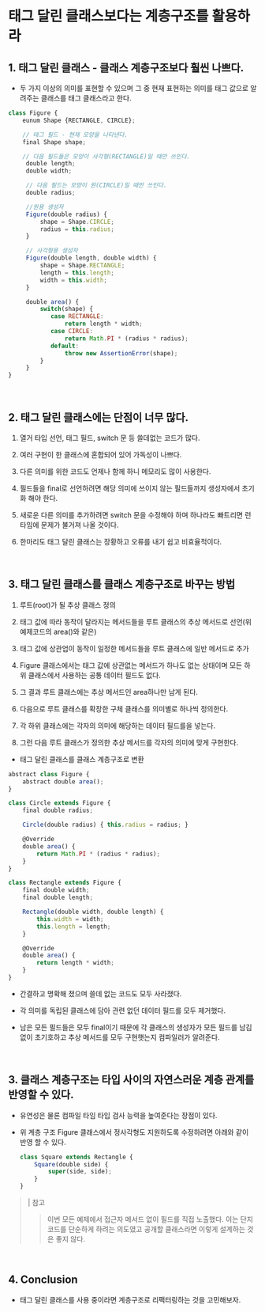 # 태그 달린 클래스보다는 계층구조를 활용하라

## 1. 태그 달린 클래스 - 클래스 계층구조보다 훨씬 나쁘다.

- 두 가지 이상의 의미를 표현할 수 있으며 그 중 현재 표현하는 의미를 태그 값으로 알려주는 클래스를 태그 클래스라고 한다.

```js
class Figure {
    eunum Shape {RECTANGLE, CIRCLE};

    // 태그 필드 - 현재 모양을 나타낸다.
    final Shape shape;

    // 다음 필드들은 모양이 사각형(RECTANGLE)일 때만 쓰인다.
     double length;
     double width;

     // 다음 필드는 모양이 원(CIRCLE)일 때만 쓰인다.
     double radius;

     //원용 생성자
     Figure(double radius) {
         shape = Shape.CIRCLE;
         radius = this.radius;
     }

     // 사각형용 생성자
     Figure(double length, double width) {
         shape = Shape.RECTANGLE;
         length = this.length;
         width = this.width;
     }

     double area() {
         switch(shape) {
            case RECTANGLE:
                return length * width;
            case CIRCLE:
                return Math.PI * (radius * radius);
            default:
                throw new AssertionError(shape);
         }
     }
}
```

<br>

## 2. 태그 달린 클래스에는 단점이 너무 많다.

1. 열거 타입 선언, 태그 필드, switch 문 등 쓸데없는 코드가 많다.

2. 여러 구현이 한 클래스에 혼합되어 있어 가독성이 나쁘다.

3. 다른 의미를 위한 코드도 언제나 함께 하니 메모리도 많이 사용한다.

4. 필드들을 final로 선언하려면 해당 의미에 쓰이지 않는 필드들까지 생성자에서 초기화 해야 한다.

5. 새로운 다른 의미를 추가하려면 switch 문을 수정해야 하며 하나라도 빠트리면 런타임에 문제가 불거져 나올 것이다.

6. 한마리도 태그 달린 클래스는 장황하고 오류를 내기 쉽고 비효율적이다.

<br>

## 3. 태그 달린 클래스를 클래스 계층구조로 바꾸는 방법

1. 루트(root)가 될 추상 클래스 정의

2. 태그 값에 따라 동작이 달라지는 메서드들을 루트 클래스의 추상 메서드로 선언(위 예제코드의 area()와 같은)

3. 태그 값에 상관업이 동작이 일정한 메서드들을 루트 클래스에 일반 메서드로 추가

4. Figure 클래스에서는 태그 값에 상관없는 메서드가 하나도 없는 상태이며 모든 하위 클래스에서 사용하는 공통 데이터 필드도 없다.

5. 그 결과 루트 클래스에는 추상 메서드인 area하나만 남게 된다.

6. 다음으로 루트 클래스를 확장한 구체 클래스를 의미별로 하나씩 정의한다.

7. 각 하위 클래스에는 각자의 의미에 해당하는 데이터 필드를을 넣는다.

8. 그런 다음 루트 클래스가 정의한 추상 메서드를 각자의 의미에 맞게 구현한다.

- 태그 달린 클래스를 클래스 계층구조로 변환
```js
abstract class Figure {
    abstract double area();
}

class Circle extends Figure {
    final double radius;

    Circle(double radius) { this.radius = radius; }

    @Override
    double area() {
        return Math.PI * (radius * radius);
    }
}

class Rectangle extends Figure {
    final double width;
    final double length;

    Rectangle(double width, double length) {
        this.width = width;
        this.length = length;
    }

    @Override
    double area() {
        return length * width;
    }
}
```

- 간결하고 명확해 졌으며 쓸데 없는 코드도 모두 사라졌다.

- 각 의미를 독립된 클래스에 담아 관련 없던 데이터 필드를 모두 제거했다.

- 남은 모든 필드들은 모두 final이기 때문에 각 클래스의 생성자가 모든 필드를 남김없이 초기호하고 추상 메서드를 모두 구현햇는지 컴파일러가 알려준다.

<br>

## 3. 클래스 계층구조는 타입 사이의 자연스러운 계층 관계를 반영할 수 있다.

- 유연성은 물론 컴파일 타임 타입 검사 능력을 높여준다는 장점이 있다.

- 위 계층 구조 Figure 클래스에서 정사각형도 지원하도록 수정하려면 아래와 같이 반영 할 수 있다.

    ```js
    class Square extends Rectangle {
        Square(double side) {
            super(side, side);
        }
    }
    ```

> | 참고
>> 이번  모든 예제에서 접근자 메서드 없이 필드를 직접 노출했다. 이는 단지 코드를 단순하게 하려는 의도였고 공개할 클래스라면 이렇게 설계하는 것은 좋지 않다.

<br>

## 4. Conclusion

- 태그 달린 클래스를 사용 중이라면 계층구조로 리팩터링하는 것을 고민해보자.
